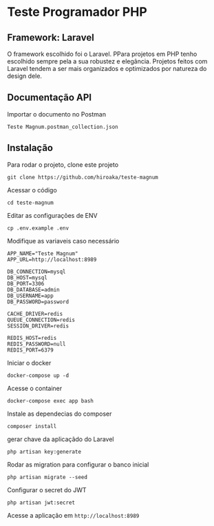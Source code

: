 # Teste Programador PHP

## Framework: Laravel

O framework escolhido foi o Laravel. PPara projetos em PHP tenho escolhido sempre pela a sua robustez e elegância. Projetos feitos com Laravel tendem a ser mais organizados e optimizados por natureza do design dele.


## Documentação API

Importar o documento no Postman

```
Teste Magnum.postman_collection.json
```

## Instalação


Para rodar o projeto, clone este projeto

```
git clone https://github.com/hiroaka/teste-magnum
```

Acessar o código
```
cd teste-magnum
```

Editar as configurações de ENV

```
cp .env.example .env
```

Modifique as variaveis caso necessário

```
APP_NAME="Teste Magnum"
APP_URL=http://localhost:8989

DB_CONNECTION=mysql
DB_HOST=mysql
DB_PORT=3306
DB_DATABASE=admin
DB_USERNAME=app
DB_PASSWORD=password

CACHE_DRIVER=redis
QUEUE_CONNECTION=redis
SESSION_DRIVER=redis

REDIS_HOST=redis
REDIS_PASSWORD=null
REDIS_PORT=6379
```


Iniciar o docker
```
docker-compose up -d
```

Acesse o container

```
docker-compose exec app bash
```

Instale as dependecias do composer
```
composer install
```

gerar chave da aplicaçãdo do Laravel
```
php artisan key:generate
```

Rodar as migration para configurar o banco inicial
```
php artisan migrate --seed
```

Configurar o secret do JWT
```
php artisan jwt:secret
```
Acesse a aplicação em `http://localhost:8989`